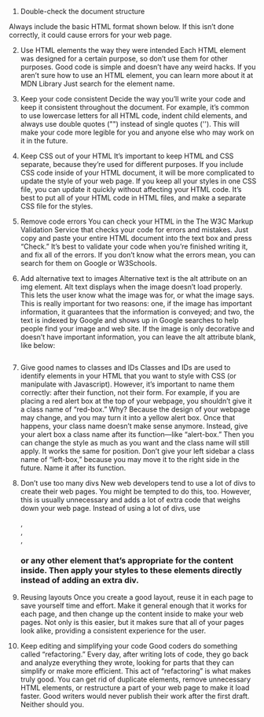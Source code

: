 1. Double-check the document structure

Always include the basic HTML format shown below. If this isn’t done correctly, it could cause errors for your web page.

<!DOCTYPE html>
<html lang="en">
    <head>
        <meta charset="UTF-8">
        <title>Document</title>
    </head>
    <body></body>
</html>

2. Use HTML elements the way they were intended
   Each HTML element was designed for a certain purpose, so don’t use them for other purposes. Good code is simple and doesn’t have any weird hacks.
   If you aren’t sure how to use an HTML element, you can learn more about it at MDN Library Just search for the element name.

3. Keep your code consistent
   Decide the way you’ll write your code and keep it consistent throughout the document.
   For example, it’s common to use lowercase letters for all HTML code, indent child elements, and always use double quotes ("") instead of single quotes ('').
   This will make your code more legible for you and anyone else who may work on it in the future.

4. Keep CSS out of your HTML
   It’s important to keep HTML and CSS separate, because they’re used for different purposes.
   If you include CSS code inside of your HTML document, it will be more complicated to update the style of your web page. If you keep all your styles in one CSS file, you can update it quickly without affecting your HTML code.
   It’s best to put all of your HTML code in HTML files, and make a separate CSS file for the styles.

5. Remove code errors
   You can check your HTML in the The W3C Markup Validation Service that checks your code for errors and mistakes. Just copy and paste your entire HTML document into the text box and press “Check.”
   It’s best to validate your code when you’re finished writing it, and fix all of the errors.
   If you don’t know what the errors mean, you can search for them on Google or W3Schools.

6. Add alternative text to images
   Alternative text is the alt attribute on an img element. Alt text displays when the image doesn’t load properly. This lets the user know what the image was for, or what the image says.
   This is really important for two reasons: one, if the image has important information, it guarantees that the information is conveyed; and two, the text is indexed by Google and shows up in Google searches to help people find your image and web site.
   If the image is only decorative and doesn’t have important information, you can leave the alt attribute blank, like below:

<img src="myimage.jpg" alt="">

7. Give good names to classes and IDs
   Classes and IDs are used to identify elements in your HTML that you want to style with CSS (or manipulate with Javascript).
   However, it’s important to name them correctly: after their function, not their form.
   For example, if you are placing a red alert box at the top of your webpage, you shouldn’t give it a class name of “red-box.”
   Why? Because the design of your webpage may change, and you may turn it into a yellow alert box. Once that happens, your class name doesn’t make sense anymore.
   Instead, give your alert box a class name after its function—like “alert-box.” Then you can change the style as much as you want and the class name will still apply.
   It works the same for position. Don’t give your left sidebar a class name of “left-box,” because you may move it to the right side in the future. Name it after its function.

8. Don’t use too many divs
   New web developers tend to use a lot of divs to create their web pages. You might be tempted to do this, too.
   However, this is usually unnecessary and adds a lot of extra code that weighs down your web page.
   Instead of using a lot of divs, use <main>, <article>, <section>, <h1> or any other element that’s appropriate for the content inside. Then apply your styles to these elements directly instead of adding an extra div.

9. Reusing layouts
   Once you create a good layout, reuse it in each page to save yourself time and effort.
   Make it general enough that it works for each page, and then change up the content inside to make your web pages.
   Not only is this easier, but it makes sure that all of your pages look alike, providing a consistent experience for the user.

10. Keep editing and simplifying your code
    Good coders do something called “refactoring.”
    Every day, after writing lots of code, they go back and analyze everything they wrote, looking for parts that they can simplify or make more efficient.
    This act of “refactoring” is what makes truly good. You can get rid of duplicate elements, remove unnecessary HTML elements, or restructure a part of your web page to make it load faster.
    Good writers would never publish their work after the first draft. Neither should you.
